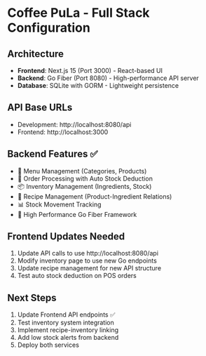 # Coffee PuLa - Full Stack Configuration

## Architecture
- **Frontend**: Next.js 15 (Port 3000) - React-based UI
- **Backend**: Go Fiber (Port 8080) - High-performance API server
- **Database**: SQLite with GORM - Lightweight persistence

## API Base URLs
- Development: http://localhost:8080/api
- Frontend: http://localhost:3000

## Backend Features ✅
- 🏪 Menu Management (Categories, Products)
- 📝 Order Processing with Auto Stock Deduction
- 📦 Inventory Management (Ingredients, Stock)
- 🧪 Recipe Management (Product-Ingredient Relations) 
- 📊 Stock Movement Tracking
- 🚀 High Performance Go Fiber Framework

## Frontend Updates Needed
1. Update API calls to use http://localhost:8080/api
2. Modify inventory page to use new Go endpoints
3. Update recipe management for new API structure
4. Test auto stock deduction on POS orders

## Next Steps
1. Update Frontend API endpoints ✅
2. Test inventory system integration
3. Implement recipe-inventory linking  
4. Add low stock alerts from backend
5. Deploy both services
